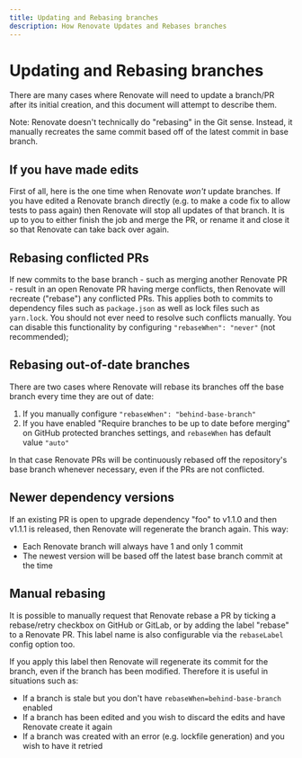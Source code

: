 ```yaml
---
title: Updating and Rebasing branches
description: How Renovate Updates and Rebases branches
---
```


# Updating and Rebasing branches

There are many cases where Renovate will need to update a branch/PR after its initial creation, and this document will attempt to describe them.

Note: Renovate doesn't technically do "rebasing" in the Git sense.
Instead, it manually recreates the same commit based off of the latest commit in base branch.

## If you have made edits

First of all, here is the one time when Renovate _won't_ update branches.
If you have edited a Renovate branch directly (e.g. to make a code fix to allow tests to pass again) then Renovate will stop all updates of that branch.
It is up to you to either finish the job and merge the PR, or rename it and close it so that Renovate can take back over again.

## Rebasing conflicted PRs

If new commits to the base branch - such as merging another Renovate PR - result in an open Renovate PR having merge conflicts, then Renovate will recreate ("rebase") any conflicted PRs.
This applies both to commits to dependency files such as `package.json` as well as lock files such as `yarn.lock`.
You should not ever need to resolve such conflicts manually.
You can disable this functionality by configuring `"rebaseWhen": "never"` (not recommended);

## Rebasing out-of-date branches

There are two cases where Renovate will rebase its branches off the base branch every time they are out of date:

1.  If you manually configure `"rebaseWhen": "behind-base-branch"`
2.  If you have enabled "Require branches to be up to date before merging" on GitHub protected branches settings, and `rebaseWhen` has default value `"auto"`

In that case Renovate PRs will be continuously rebased off the repository's base branch whenever necessary, even if the PRs are not conflicted.

## Newer dependency versions

If an existing PR is open to upgrade dependency "foo" to v1.1.0 and then v1.1.1 is released, then Renovate will regenerate the branch again.
This way:

- Each Renovate branch will always have 1 and only 1 commit
- The newest version will be based off the latest base branch commit at the time

## Manual rebasing

It is possible to manually request that Renovate rebase a PR by ticking a rebase/retry checkbox on GitHub or GitLab, or by adding the label "rebase" to a Renovate PR.
This label name is also configurable via the `rebaseLabel` config option too.

If you apply this label then Renovate will regenerate its commit for the branch, even if the branch has been modified.
Therefore it is useful in situations such as:

- If a branch is stale but you don't have `rebaseWhen=behind-base-branch` enabled
- If a branch has been edited and you wish to discard the edits and have Renovate create it again
- If a branch was created with an error (e.g. lockfile generation) and you wish to have it retried
